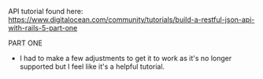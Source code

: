 API tutorial found here: https://www.digitalocean.com/community/tutorials/build-a-restful-json-api-with-rails-5-part-one

PART ONE 
- I had to make a few adjustments to get it to work as it's no longer supported but I feel like it's a helpful tutorial. 

